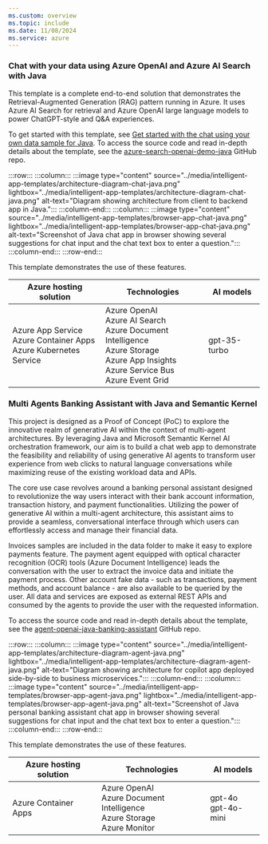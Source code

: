 ```yaml
---
ms.custom: overview
ms.topic: include
ms.date: 11/08/2024
ms.service: azure
---
```



### Chat with your data using Azure OpenAI and Azure AI Search with Java

This template is a complete end-to-end solution that demonstrates the Retrieval-Augmented Generation (RAG) pattern running in Azure. It uses Azure AI Search for retrieval and Azure OpenAI large language models to power ChatGPT-style and Q&A experiences.

To get started with this template, see [Get started with the chat using your own data sample for Java](../../java/ai/get-started-app-chat-template.md?toc=/azure/developer/ai/toc.json&bc=/azure/developer/ai/breadcrumb/toc.json). To access the source code and read in-depth details about the template, see the [azure-search-openai-demo-java](https://github.com/Azure-Samples/azure-search-openai-demo-java) GitHub repo.


:::row:::
   :::column:::
      :::image type="content" source="../media/intelligent-app-templates/architecture-diagram-chat-java.png" lightbox="../media/intelligent-app-templates/architecture-diagram-chat-java.png" alt-text="Diagram showing architecture from client to backend app in Java.":::
   :::column-end:::
   :::column:::
      :::image type="content" source="../media/intelligent-app-templates/browser-app-chat-java.png" lightbox="../media/intelligent-app-templates/browser-app-chat-java.png" alt-text="Screenshot of Java chat app in browser showing several suggestions for chat input and the chat text box to enter a question.":::
   :::column-end:::
:::row-end:::

This template demonstrates the use of these features.

| Azure hosting solution                                                | Technologies                                                                                                                                     | AI models    |
|-----------------------------------------------------------------------|--------------------------------------------------------------------------------------------------------------------------------------------------|--------------|
| Azure App Service<br>Azure Container Apps<br>Azure Kubernetes Service | Azure OpenAI<br>Azure AI Search<br>Azure Document Intelligence<br>Azure Storage<br>Azure App Insights<br> Azure Service Bus<br> Azure Event Grid | gpt-35-turbo |

### Multi Agents Banking Assistant with Java and Semantic Kernel

This project is designed as a Proof of Concept (PoC) to explore the innovative realm of generative AI within the context of multi-agent architectures. By leveraging Java and Microsoft Semantic Kernel AI orchestration framework, our aim is to build a chat web app to demonstrate the feasibility and reliability of using generative AI agents to transform user experience from web clicks to natural language conversations while maximizing reuse of the existing workload data and APIs.

The core use case revolves around a banking personal assistant designed to revolutionize the way users interact with their bank account information, transaction history, and payment functionalities. Utilizing the power of generative AI within a multi-agent architecture, this assistant aims to provide a seamless, conversational interface through which users can effortlessly access and manage their financial data.

Invoices samples are included in the data folder to make it easy to explore payments feature. The payment agent equipped with optical character recognition (OCR) tools (Azure Document Intelligence) leads the conversation with the user to extract the invoice data and initiate the payment process. Other account fake data - such as transactions, payment methods, and account balance - are also available to be queried by the user. All data and services are exposed as external REST APIs and consumed by the agents to provide the user with the requested information.

To access the source code and read in-depth details about the template, see the [agent-openai-java-banking-assistant](https://github.com/Azure-Samples/agent-openai-java-banking-assistant) GitHub repo.


:::row:::
   :::column:::
      :::image type="content" source="../media/intelligent-app-templates/architecture-diagram-agent-java.png" lightbox="../media/intelligent-app-templates/architecture-diagram-agent-java.png" alt-text="Diagram showing architecture for copilot app deployed side-by-side to business microservices.":::
   :::column-end:::
   :::column:::
      :::image type="content" source="../media/intelligent-app-templates/browser-app-agent-java.png" lightbox="../media/intelligent-app-templates/browser-app-agent-java.png" alt-text="Screenshot of Java personal banking assistant chat app in browser showing several suggestions for chat input and the chat text box to enter a question.":::
   :::column-end:::
:::row-end:::

This template demonstrates the use of these features.

| Azure hosting solution | Technologies                                                                  | AI models             |
|------------------------|-------------------------------------------------------------------------------|-----------------------|
| Azure Container Apps   | Azure OpenAI<br>Azure Document Intelligence<br>Azure Storage<br>Azure Monitor | gpt-4o<br>gpt-4o-mini |
